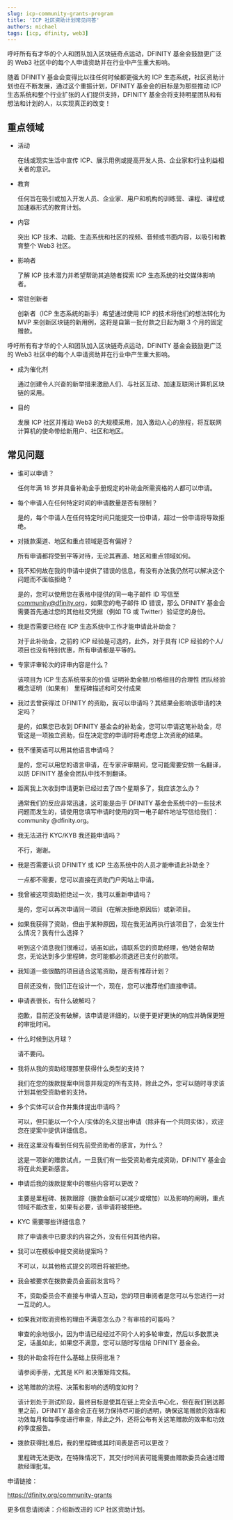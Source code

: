 ```yaml
---
slug: icp-community-grants-program
title: 'ICP 社区资助计划常见问答'
authors: michael
tags: [icp, dfinity, web3]
---
```


呼吁所有有才华的个人和团队加入区块链奇点运动，DFINITY 基金会鼓励更广泛的 Web3 社区中的每个人申请资助并在行业中产生重大影响。

<!--truncate-->

随着 DFINITY 基金会变得比以往任何时候都更强大的 ICP 生态系统，社区资助计划也在不断发展，通过这个重振计划，DFINITY 基金会的目标是为那些推动 ICP 生态系统和整个行业扩张的人们提供支持，DFINITY 基金会将支持明星团队和有想法和计划的人，以实现真正的改变！

## 重点领域

- 活动

  在线或现实生活中宣传 ICP、展示用例或提高开发人员、企业家和行业利益相关者的意识。

- 教育

  任何旨在吸引或加入开发人员、企业家、用户和机构的训练营、课程、课程或加速器形式的教育计划。

- 内容

  突出 ICP 技术、功能、生态系统和社区的视频、音频或书面内容，以吸引和教育整个 Web3 社区。

- 影响者

  了解 ICP 技术潜力并希望帮助其追随者探索 ICP 生态系统的社交媒体影响者。

- 常驻创新者

  创新者（ICP 生态系统的新手）希望通过使用 ICP 的技术将他们的想法转化为 MVP 来创新区块链的新用例，这将是自第一批付款之日起为期 3 个月的固定赠款。

呼吁所有有才华的个人和团队加入区块链奇点运动，DFINITY 基金会鼓励更广泛的 Web3 社区中的每个人申请资助并在行业中产生重大影响。

- 成为催化剂

  通过创建令人兴奋的新举措来激励人们、与社区互动、加速互联网计算机区块链的采用。

- 目的

  发展 ICP 社区并推动 Web3 的大规模采用，加入激动人心的旅程，将互联网计算机的使命带给新用户、社区和地区。

## 常见问题

- 谁可以申请？

  任何年满 18 岁并具备补助金手册规定的补助金所需资格的人都可以申请。

- 每个申请人在任何特定时间的申请数量是否有限制？

  是的，每个申请人在任何特定时间只能提交一份申请，超过一份申请将导致拒绝。

- 对拨款渠道、地区和重点领域是否有偏好？

  所有申请都将受到平等对待，无论其赛道、地区和重点领域如何。

- 我不知何故在我的申请中提供了错误的信息，有没有办法我仍然可以解决这个问题而不面临拒绝？

  是的，您可以使用您在表格中提供的同一电子邮件 ID 写信至 community@dfinity.org，如果您的电子邮件 ID 错误，那么 DFINITY 基金会需要首先通过您的其他社交凭据（例如 TG 或 Twitter）验证您的身份。

- 我是否需要已经在 ICP 生态系统中工作才能申请此补助金？

  对于此补助金，之前的 ICP 经验是可选的，此外，对于具有 ICP 经验的个人/项目也没有特别优惠，所有申请都是平等的。

- 专家评审轮次的评审内容是什么？

  该项目为 ICP 生态系统带来的价值
  证明补助金额/价格细目的合理性
  团队经验
  概念证明（如果有）
  里程碑描述和可交付成果

- 我过去曾获得过 DFINITY 的资助，我可以申请吗？其结果会影响该申请的决定吗？

  是的，如果您已收到 DFINITY 基金会的补助金，您可以申请这笔补助金，尽管这是一项独立资助，但在决定您的申请时将考虑您上次资助的结果。

- 我不懂英语可以用其他语言申请吗？

  是的，您可以用您的语言申请，在专家评审期间，您可能需要安排一名翻译，以防 DFINITY 基金会团队中找不到翻译。

- 距离我上次收到申请更新已经过去了四个星期多了，我应该怎么办？

  通常我们的反应非常迅速，这可能是由于 DFINITY 基金会系统中的一些技术问题而发生的，请使用您填写申请时使用的同一电子邮件地址写信给我们：community @dfinity.org。

- 我无法进行 KYC/KYB 我还能申请吗？

  不行，谢谢。

- 我是否需要认识 DFINITY 或 ICP 生态系统中的人员才能申请此补助金？

  一点都不需要，您可以直接在资助门户网站上申请。

- 我曾被这项资助拒绝过一次，我可以重新申请吗？

  是的，您可以再次申请同一项目（在解决拒绝原因后）或新项目。

- 如果我获得了资助，但由于某种原因，现在我无法再执行该项目了，会发生什么情况？我有什么选择？

  听到这个消息我们很难过，话虽如此，请联系您的资助经理，他/她会帮助您，无论达到多少里程碑，您可能都必须退还已支付的款项。

- 我知道一些很酷的项目适合这笔资助，是否有推荐计划？

  目前还没有，我们正在设计一个，现在，您可以推荐他们直接申请。

- 申请表很长，有什么破解吗？

  抱歉，目前还没有破解，该申请是详细的，以便于更好更快的响应并确保更短的审批时间。

- 什么时候到达月球？

  请不要问。

- 我将从我的资助经理那里获得什么类型的支持？

  我们在您的拨款提案中同意并规定的所有支持，除此之外，您可以随时寻求该计划其他受资助者的支持。

- 多个实体可以合作并集体提出申请吗？

  可以，但只能以一个个人/实体的名义提出申请（除非有一个共同实体），欢迎您在提案中提供详细信息。

- 我在这里没有看到任何先前受资助者的感言，为什么？

  这是一项新的赠款试点，一旦我们有一些受资助者完成资助，DFINITY 基金会将在此处更新感言。

- 申请后我的拨款提案中的哪些内容可以更改？

  主要是里程碑、拨款跟踪（拨款金额可以减少或增加）以及影响的阐明，重点领域不能改变，如果有必要，该申请将被拒绝。

- KYC 需要哪些详细信息？

  除了申请表中已要求的内容之外，没有任何其他内容。

- 我可以在模板中提交资助提案吗？

  不可以，以其他格式提交的项目将被拒绝。

- 我会被要求在拨款委员会面前发言吗？

  不，资助委员会不直接与申请人互动，您的项目审阅者是您可以与您进行一对一互动的人。

- 如果我对取消资格的理由不满意怎么办？有审核的可能吗？

  审查的余地很小，因为申请已经经过不同个人的多轮审查，然后以多数票决定，话虽如此，如果您不满意，您可以随时写信给 DFINITY 基金会。

- 我的补助金将在什么基础上获得批准？

  请参阅手册，尤其是 KPI 和决策矩阵文档。

- 这笔赠款的流程、决策和影响的透明度如何？

  该计划处于测试阶段，最终目标是使其在链上完全去中心化，但在我们到达那里之前，DFINITY 基金会正在努力保持尽可能的透明，确保这笔赠款的效率和功效每月和每季度进行审查，除此之外，还将公布有关这笔赠款的效率和功效的季度报告。

- 拨款获得批准后，我的里程碑或其时间表是否可以更改？

  里程碑无法更改，在特殊情况下，其交付时间表可能需要由赠款委员会通过赠款经理批准。

申请链接：

https://dfinity.org/community-grants

更多信息请阅读：介绍新改进的 ICP 社区资助计划。
